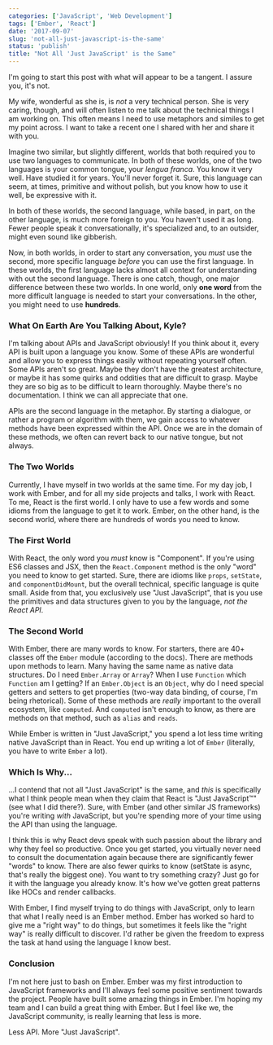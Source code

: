 ```yaml
---
categories: ['JavaScript', 'Web Development']
tags: ['Ember', 'React']
date: '2017-09-07'
slug: 'not-all-just-javascript-is-the-same'
status: 'publish'
title: "Not All 'Just JavaScript' is the Same"
---
```


I'm going to start this post with what will appear to be a tangent. I assure you, it's not.

My wife, wonderful as she is, is _not_ a very technical person. She is very caring, though, and will often listen to me talk about the technical things I am working on. This often means I need to use metaphors and similes to get my point across. I want to take a recent one I shared with her and share it with you.

Imagine two similar, but slightly different, worlds that both required you to use two languages to communicate. In both of these worlds, one of the two languages is your common tongue, your _lengua franca_. You know it very well. Have studied it for years. You'll never forget it. Sure, this language can seem, at times, primitive and without polish, but you know how to use it well, be expressive with it.

In both of these worlds, the second language, while based, in part, on the other language, is much more foreign to you. You haven't used it as long. Fewer people speak it conversationally, it's specialized and, to an outsider, might even sound like gibberish.

Now, in both worlds, in order to start any conversation, you _must_ use the second, more specific language _before_ you can use the first language. In these worlds, the first language lacks almost all context for understanding with out the second language. There is one catch, though, one major difference between these two worlds. In one world, only **one word** from the more difficult language is needed to start your conversations. In the other, you might need to use **hundreds**.

### What On Earth Are You Talking About, Kyle?

I'm talking about APIs and JavaScript obviously! If you think about it, every API is built upon a language you know. Some of these APIs are wonderful and allow you to express things easily without repeating yourself often. Some APIs aren't so great. Maybe they don't have the greatest architecture, or maybe it has some quirks and oddities that are difficult to grasp. Maybe they are so big as to be difficult to learn thoroughly. Maybe there's no documentation. I think we can all appreciate that one.

APIs are the second language in the metaphor. By starting a dialogue, or rather a program or algorithm with them, we gain access to whatever methods have been expressed within the API. Once we are in the domain of these methods, we often can revert back to our native tongue, but not always.

### The Two Worlds

Currently, I have myself in two worlds at the same time. For my day job, I work with Ember, and for all my side projects and talks, I work with React. To me, React is the first world. I only have to use a few words and some idioms from the language to get it to work. Ember, on the other hand, is the second world, where there are hundreds of words you need to know.

### The First World

With React, the only word you _must_ know is "Component". If you're using ES6 classes and JSX, then the `React.Component` method is the only "word" you need to know to get started. Sure, there are idioms like `props`, `setState`, and `componentDidMount`, but the overall technical, specific language is quite small. Aside from that, you exclusively use "Just JavaScript", that is you use the primitives and data structures given to you by the language, _not the React API_.

### The Second World

With Ember, there are many words to know. For starters, there are 40+ classes off the `Ember` module (according to the docs). There are methods upon methods to learn. Many having the same name as native data structures. Do I need `Ember.Array` or `Array`? When I use `Function` which `Function` am I getting? If an `Ember.Object` is an `Object`, why do I need special getters and setters to get properties (two-way data binding, of course, I'm being rhetorical). Some of these methods are _really_ important to the overall ecosystem, like `computed`. And `computed` isn't enough to know, as there are methods on that method, such as `alias` and `reads`.

While Ember is written in "Just JavaScript," you spend a lot less time writing native JavaScript than in React. You end up writing a lot of `Ember` (literally, you have to write `Ember` a lot).

### Which Is Why...

...I contend that not all "Just JavaScript" is the same, and _this_ is specifically what I think people mean when they claim that React is "Just JavaScript™" (see what I did there?). Sure, with Ember (and other similar JS frameworks) you're writing _with_ JavaScript, but you're spending more of your time using the API than using the language.

I think this is why React devs speak with such passion about the library and why they feel so productive. Once you get started, you virtually never need to consult the documentation again because there are significantly fewer "words" to know. There are also fewer quirks to know (setState is async, that's really the biggest one). You want to try something crazy? Just go for it with the language you already know. It's how we've gotten great patterns like HOCs and render callbacks.

With Ember, I find myself trying to do things with JavaScript, only to learn that what I really need is an Ember method. Ember has worked so hard to give me a "right way" to do things, but sometimes it feels like the "right way" is really difficult to discover. I'd rather be given the freedom to express the task at hand using the language I know best.

### Conclusion

I'm not here just to bash on Ember. Ember was my first introduction to JavaScript frameworks and I'll always feel some positive sentiment towards the project. People have built some amazing things in Ember. I'm hoping my team and I can build a great thing with Ember. But I feel like we, the JavaScript community, is really learning that less is more.

Less API. More "Just JavaScript".

